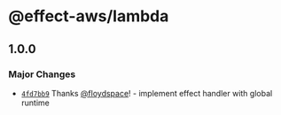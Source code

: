 # @effect-aws/lambda

## 1.0.0

### Major Changes

- [`4fd7bb9`](https://github.com/floydspace/effect-aws/commit/4fd7bb91d487117eb565b7d41e3d7d1e9a9eb66d) Thanks [@floydspace](https://github.com/floydspace)! - implement effect handler with global runtime
